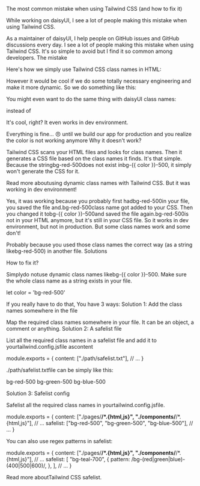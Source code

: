The most common mistake when using Tailwind CSS (and how to fix it)

While working on daisyUI, I see a lot of people making this mistake when using Tailwind CSS.

As a maintainer of daisyUI, I help people on GitHub issues and GitHub discussions every day. I see a lot of people making this mistake when using Tailwind CSS. It's so simple to avoid but I find it so common among developers.
The mistake

Here's how we simply use Tailwind CSS class names in HTML:

<div class="bg-red-500"></div>
<div class="bg-green-500"></div>
<div class="bg-blue-500"></div>

However it would be cool if we do some totally necessary engineering and make it more dynamic. So we do something like this:

<div class="bg-{{ color }}-500"></div>

You might even want to do the same thing with daisyUI class names:

<div class="btn btn-{{ type }}"></div>
instead of
<div class="btn-primary"></div>

It's cool, right? It even works in dev environment.

Everything is fine... 😠 until we build our app for production and you realize the color is not working anymore
Why it doesn't work?

Tailwind CSS scans your HTML files and looks for class names. Then it generates a CSS file based on the class names it finds. It's that simple. Because the stringbg-red-500does not exist inbg-{{ color }}-500, it simply won't generate the CSS for it.

Read more aboutusing dynamic class names with Tailwind CSS.
But it was working in dev environment!

Yes, it was working because you probably first hadbg-red-500in your file, you saved the file and.bg-red-500class name got added to your CSS. Then you changed it tobg-{{ color }}-500and saved the file again.bg-red-500is not in your HTML anymore, but it's still in your CSS file. So it works in dev environment, but not in production.
But some class names work and some don't!

Probably because you used those class names the correct way (as a string likebg-red-500) in another file.
Solutions

How to fix it?

Simplydo notuse dynamic class names likebg-{{ color }}-500. Make sure the whole class name as a string exists in your file.

let color = 'bg-red-500'

<div class="{{ color }}"></div>

If you really have to do that, You have 3 ways:
Solution 1: Add the class names somewhere in the file

Map the required class names somewhere in your file. It can be an object, a comment or anything.
Solution 2: A safelist file

List all the required class names in a safelist file and add it to yourtailwind.config.jsfile ascontent

module.exports = {
content: ["./path/safelist.txt"],
// ...
}

./path/safelist.txtfile can be simply like this:

bg-red-500
bg-green-500
bg-blue-500

Solution 3: Safelist config

Safelist all the required class names in yourtailwind.config.jsfile.

module.exports = {
content: ["./pages/**/*.{html,js}", "./components/**/*.{html,js}"],
// ...
safelist: ["bg-red-500", "bg-green-500", "bg-blue-500"],
// ...
}

You can also use regex patterns in safelist:

module.exports = {
content: ["./pages/**/*.{html,js}", "./components/**/*.{html,js}"],
// ...
safelist: [
"bg-teal-700",
{
pattern: /bg-(red|green|blue)-(400|500|600)/,
},
],
// ...
}

Read more aboutTailwind CSS safelist.
